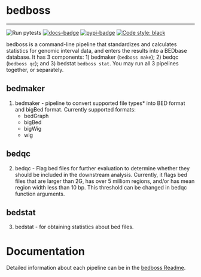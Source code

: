 # bedboss

---
![Run pytests](https://github.com/bedbase/bedboss/workflows/Run%20pytests/badge.svg)
[![docs-badge](https://readthedocs.org/projects/bedboss/badge/?version=latest)](https://bedboss.databio.org/en/latest/)
[![pypi-badge](https://img.shields.io/pypi/v/bedboss)](https://pypi.org/project/bedboss)
[![Code style: black](https://img.shields.io/badge/code%20style-black-000000.svg)](https://github.com/psf/black)

bedboss is a command-line pipeline that standardizes and calculates statistics for genomic interval data, and enters the results into a BEDbase database. It has 3 components: 1) bedmaker (`bedboss make`); 2) bedqc (`bedboss qc`); and 3) bedstat `bedboss stat`. You may run all 3 pipelines together,  or separately.

## bedmaker

1) bedmaker - pipeline to convert supported file types* into BED format and bigBed format. Currently supported formats:
   - bedGraph
   - bigBed
   - bigWig
   - wig

## bedqc

2) bedqc - Flag bed files for further evaluation to determine whether they should be included in the downstream analysis. 
Currently, it flags bed files that are larger than 2G, has over 5 milliom regions, and/or has mean region width less than 10 bp.
This threshold can be changed in bedqc function arguments.

## bedstat

3) bedstat - for obtaining statistics about bed files.

# Documentation

Detailed information about each pipeline can be in the [bedboss Readme](./docs/README.md).
